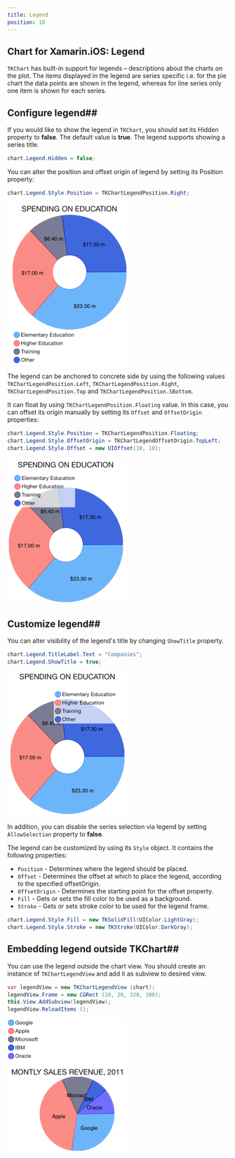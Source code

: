 ```yaml
---
title: Legend
position: 10
---
```


## Chart for Xamarin.iOS: Legend

<code>TKChart</code> has built-in support for legends – descriptions about the charts on the plot. The items displayed in the legend are series specific i.e. for the pie chart the data points are shown in the legend, whereas for line series only one item is shown for each series.

## Configure legend##

If you would like to show the legend in <code>TKChart</code>, you should set its Hidden property to **false**. The default value is **true**. The legend supports showing a series title.

```C#
chart.Legend.Hidden = false;
```

You can alter the position and offset origin of legend by setting its Position property:

```C#
chart.Legend.Style.Position = TKChartLegendPosition.Right;
```

![](../images/chart-legend001.png)

The legend can be anchored to concrete side by using the following values <code>TKChartLegendPosition.Left</code>, <code>TKChartLegendPosition.Right</code>, <code>TKChartLegendPosition.Top</code> and <code>TKChartLegendPosition.SBottom</code>.

It can float by using <code>TKChartLegendPosition.Floating</code> value. In this case, you can offset its origin manually by setting its <code>Offset</code> and <code>OffsetOrigin</code> properties:

```C#
chart.Legend.Style.Position = TKChartLegendPosition.Floating;
chart.Legend.Style.OffsetOrigin = TKChartLegendOffsetOrigin.TopLeft;
chart.Legend.Style.Offset = new UIOffset(10, 10);
```

![](../images/chart-legend002.png)

## Customize legend##

You can alter visibility of the legend's title by changing <code>ShowTitle</code> property.

```C#
chart.Legend.TitleLabel.Text = "Companies";
chart.Legend.ShowTitle = true;
```

![](../images/chart-legend003.png)

In addition, you can disable the series selection via legend by setting <code>AllowSelection</code> property to **false**.

The legend can be customized by using its <code>Style</code> object. It contains the following properties:

- <code>Position</code> - Determines where the legend should be placed.
- <code>Offset</code> - Determines the offset at which to place the legend, according to the specified offsetOrigin.
- <code>OffsetOrigin</code> - Determines the starting point for the offset property.
- <code>Fill</code> - Gets or sets the fill color to be used as a background.
- <code>Stroke</code> -  Gets or sets stroke color to be used for the legend frame.

```C#
chart.Legend.Style.Fill = new TKSolidFill(UIColor.LightGray);
chart.Legend.Style.Stroke = new TKStroke(UIColor.DarkGray);
```

## Embedding legend outside TKChart##

You can use the legend outside the chart view. You should create an instance of <code>TKChartLegendView</code> and add it as subview to desired view.

```C#
var legendView = new TKChartLegendView (chart);
legendView.Frame = new CGRect (20, 20, 320, 100);
this.View.AddSubview(legendView);
legendView.ReloadItems ();
```

![](../images/chart-legend004.png)
